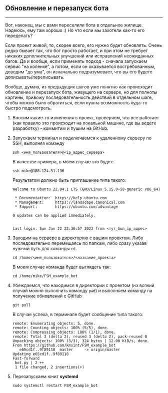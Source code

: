 ## Обновление и перезапуск бота
----------------------------

Вот, наконец, мы с вами переселили бота в отдельное жилище. Надеюсь, ему там хорошо :) Но что если мы захотели как-то его переделать?

Если проект живой, то, скорее всего, его нужно будет обновлять. Очень редко бывает так, что бот просто работает, и при этом не требует никаких дополнительных улучшений или исправлений неожиданных багов. Да и вообще, если применять подход - сначала запускаем сервис "на коленке", а потом, если он оказывается востребованным, доводим "до ума", он изначально подразумевает, что вы его будете дописывать/переписывать.

Вообще, думаю, из предыдущих шагов уже понятно как происходит обновление и перезапуск бота, живущего на сервере, но для полноты картины, привожу последовательность действий в отдельном шаге, чтобы можно было обратиться, если нужна возможность куда-то быстро подсмотреть.

1.  Вносим какие-то изменения в проект, проверяем, что все работает (как правило это происходит на локальной машине, где вы ведете разработку) - коммитим и пушим на GitHub.
2.  Запускаем терминал и подключаемся к удаленному серверу по SSH, выполняя команду
    
        ssh <имя_пользователя>@<ip_адрес_сервера>
    
    В качестве примера, в моем случае это будет:
    
        ssh mike@188.124.51.136
    
    Результатом должно быть приглашение типа такого:
    
        Welcome to Ubuntu 22.04.1 LTS (GNU/Linux 5.15.0-58-generic x86_64)
        
         * Documentation:  https://help.ubuntu.com
         * Management:     https://landscape.canonical.com
         * Support:        https://ubuntu.com/advantage
        
        0 updates can be applied immediately.
        
        
        Last login: Sun Jan 22 22:36:57 2023 from <тут_был_ip_адрес>
    
3.  Заходим на сервере в директорию с вашим проектом. Либо последовательно перемещаясь по папкам, либо сразу указав нужный путь для команды `cd`.
    
        cd /home/<имя_пользователя>/<название_проекта>
    
    В моем случае команда будет выглядеть так:
    
        cd /home/mike/FSM_example_bot
    
4.  Убеждаемся, что находимся в директории с проектом (на всякий случай можно выполнить команду `pwd`) и выполняем команду на получение обновлений с GitHub
    
        git pull
    
    В случае успеха, в терминале будет сообщение типа такого:
    
        remote: Enumerating objects: 5, done.
        remote: Counting objects: 100% (5/5), done.
        remote: Compressing objects: 100% (1/1), done.
        remote: Total 3 (delta 2), reused 3 (delta 2), pack-reused 0
        Unpacking objects: 100% (3/3), 324 bytes | 12.00 KiB/s, done.
        From https://github.com/kmsint/FSM_example_bot
           e65cd1f..9f89118  master     -> origin/master
        Updating e65cd1f..9f89118
        Fast-forward
         bot.py | 2 ++
         1 file changed, 2 insertions(+)
    
5.  Перезапускаем юнит **systemd**
    
        sudo systemctl restart FSM_example_bot